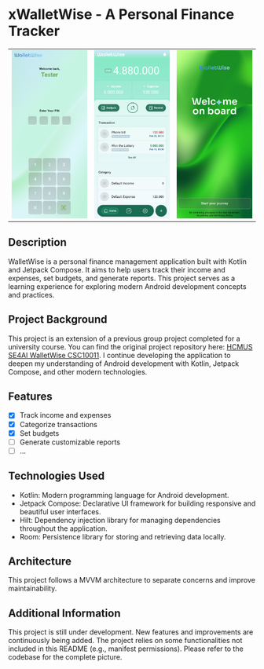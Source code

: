# xWalletWise - A Personal Finance Tracker

<table>
  <tr>
    <td><img src="Screenshots/Application Pin.png" width="200"></td>
    <td><img src="Screenshots/Main.png" width="200"></td>
    <td><img src="Screenshots/Welcome Screen.png" width="200"></td>
  </tr>
</table>

## Description
WalletWise is a personal finance management application built with Kotlin and Jetpack Compose. It aims to help users track their income and expenses, set budgets, and generate reports. This project serves as a learning experience for exploring modern Android development concepts and practices.

## Project Background
This project is an extension of a previous group project completed for a university course. You can find the original project repository here: [HCMUS SE4AI WalletWise CSC10011](https://github.com/baohuyvanba/hcmus_se4ai_WalletWise_CSC10011). I continue developing the application to deepen my understanding of Android development with Kotlin, Jetpack Compose, and other modern technologies.

## Features
- [x] Track income and expenses
- [x] Categorize transactions
- [x] Set budgets
- [ ] Generate customizable reports
- [ ] ...

## Technologies Used
* Kotlin: Modern programming language for Android development.
* Jetpack Compose: Declarative UI framework for building responsive and beautiful user interfaces.
* Hilt: Dependency injection library for managing dependencies throughout the application.
* Room: Persistence library for storing and retrieving data locally.

## Architecture
This project follows a MVVM architecture to separate concerns and improve maintainability.

## Additional Information
This project is still under development. New features and improvements are continuously being added.
The project relies on some functionalities not included in this README (e.g., manifest permissions). Please refer to the codebase for the complete picture.
